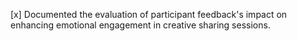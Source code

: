 [x] Documented the evaluation of participant feedback's impact on enhancing emotional engagement in creative sharing sessions.